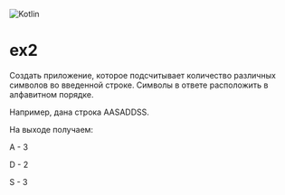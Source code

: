 ![Kotlin](https://img.shields.io/badge/Kotlin-9A00F5.svg?style=for-the-badge&logo=kotlin&logoColor=white)

# ex2

Создать приложение, которое подсчитывает количество различных символов во введенной строке.
Символы в ответе расположить в алфавитном порядке. 

Например, дана строка AASADDSS.

На выходе получаем:

A - 3

D - 2

S - 3
